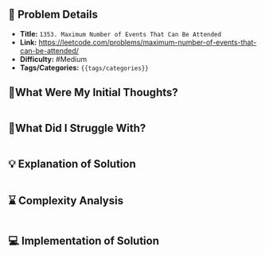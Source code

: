 ## 📝 Problem Details

- **Title:** `1353. Maximum Number of Events That Can Be Attended`
- **Link:** https://leetcode.com/problems/maximum-number-of-events-that-can-be-attended/
- **Difficulty:** #Medium 
- **Tags/Categories:** `{{tags/categories}}`

## 💭What Were My Initial Thoughts?

```

```

## 🤔What Did I Struggle With?

```

```

## 💡 Explanation of Solution

```

```

## ⌛ Complexity Analysis

```

```

## 💻 Implementation of Solution

```cpp

```